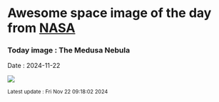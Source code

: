 
# Awesome space image of the day from [NASA](https://api.nasa.gov/)

### Today image : The Medusa Nebula
Date : 2024-11-22

![](https://apod.nasa.gov/apod/image/2411/MEDUSA_NEBULA_FINAL_BRS_SIGNED1024.jpg)

<small>Latest update : Fri Nov 22 09:18:02 2024</small>
        